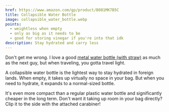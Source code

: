 ```yaml
---
href: https://www.amazon.com/gp/product/B081MK7B5C
title: Collapsible Water Bottle
image: collapsible_water_bottle.webp
points:
  - weightless when empty
  - only as big as it needs to be
  - good for storing vinegar if you're into that idk
description: Stay hydrated and carry less
---
```


Don't get me wrong. I love a good [metal water bottle (with straw)](/water_bottle_(with_straw)) as much as the next guy, but when traveling, you gotta travel light.

A collapsible water bottle is the lightest way to stay hydrated in foreign lands. When empty, it takes up virtually no space in your bag. But when you need to hydrate, it expands to a normal-sized bottle.

It's even more compact than a regular plastic water bottle and significantly cheaper in the long term. Don't want it taking up room in your bag directly? Clip it to the side with the attached carabiner!
